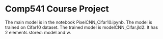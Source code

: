 # Comp541 Course Project

The main model is in the notebook PixelCNN_Cifar10.ipynb. The model is trained on Cifar10 dataset.
The trained model is modelCNN_Cifar.jld2. It has 2 elements stored: model and w.
